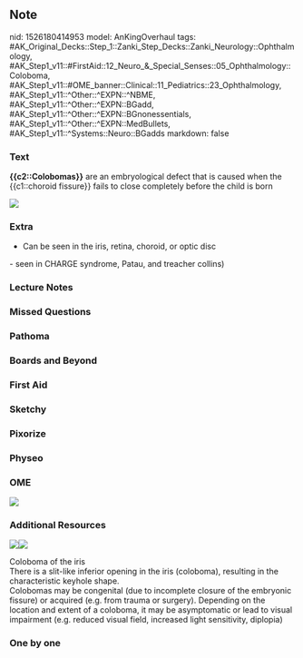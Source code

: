 ## Note
nid: 1526180414953
model: AnKingOverhaul
tags: #AK_Original_Decks::Step_1::Zanki_Step_Decks::Zanki_Neurology::Ophthalmology, #AK_Step1_v11::#FirstAid::12_Neuro_&_Special_Senses::05_Ophthalmology::Coloboma, #AK_Step1_v11::#OME_banner::Clinical::11_Pediatrics::23_Ophthalmology, #AK_Step1_v11::^Other::^EXPN::^NBME, #AK_Step1_v11::^Other::^EXPN::BGadd, #AK_Step1_v11::^Other::^EXPN::BGnonessentials, #AK_Step1_v11::^Other::^EXPN::MedBullets, #AK_Step1_v11::^Systems::Neuro::BGadds
markdown: false

### Text
<b>{{c2::Colobomas}}</b> are an embryological defect that is caused
when the {{c1::choroid fissure}} fails to close completely before
the child is born
<div><img src="paste-1269184310804481.jpg"></div>

### Extra
- Can be seen in the iris, retina, choroid, or optic disc
<div>
  - seen in CHARGE syndrome, Patau, and treacher collins)
</div>

### Lecture Notes


### Missed Questions


### Pathoma


### Boards and Beyond


### First Aid


### Sketchy


### Pixorize


### Physeo


### OME
<div class="ome-widget">
  <a href=
  "https://onlinemeded.org/spa/pediatrics/ophthalmology/acquire?ref=anki">
  <img src="_OME_AnkiFlashcards_Lesson_3.png"></a>
</div>

### Additional Resources
<img src="big_587f89c641a21.jpg"><img src=
"paste-c6fb0d06e71d36a5ec0814a1ff2415766c16ce66.jpg">
<div>
  <div>
    <div>
      Coloboma of the iris
    </div>
  </div>
  <div>
    <div>
      <div>
        There is a slit-like inferior opening in the iris
        (coloboma), resulting in the characteristic keyhole shape.
      </div>
      <div>
        Colobomas may be congenital (due to incomplete closure of
        the embryonic fissure) or acquired (e.g. from trauma or
        surgery). Depending on the location and extent of a
        coloboma, it may be asymptomatic or lead to visual
        impairment (e.g. reduced visual field, increased light
        sensitivity, diplopia)
      </div>
    </div>
  </div>
</div>

### One by one

